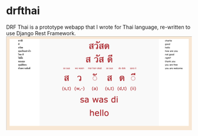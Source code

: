 # drfthai
DRF Thai is a prototype webapp that I wrote for Thai language, re-written to use Django Rest Framework.
<img src="screenshots/drfthai_041822a.png"/>
